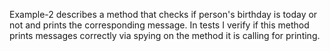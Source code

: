 Example-2 describes a method that checks if person's birthday is today or not and prints the corresponding message. 
In tests I verify if this method prints messages correctly via spying on the method it is calling for printing.